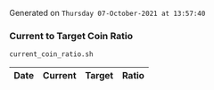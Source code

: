 Generated on `Thursday 07-October-2021 at 13:57:40`

### Current to Target Coin Ratio
`current_coin_ratio.sh`

Date|Current|Target|Ratio
---|---|---|---
